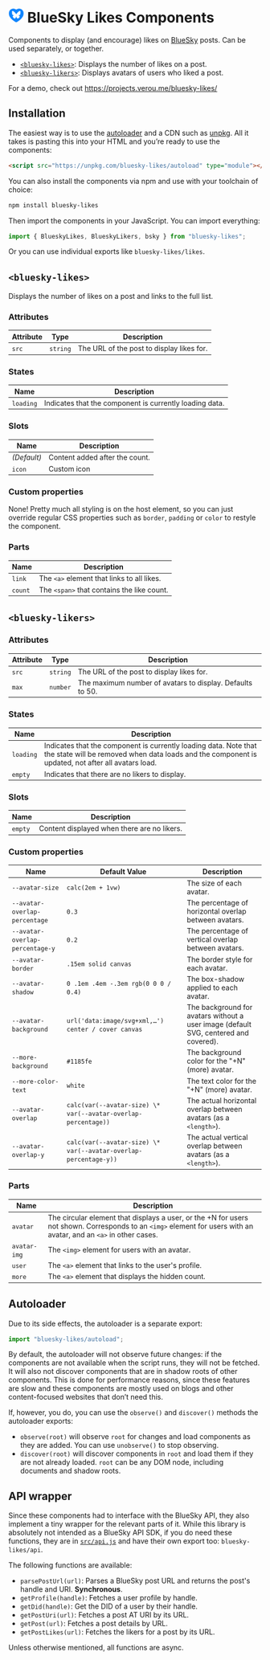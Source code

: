 # <img src="logo.svg" height="28"> BlueSky Likes Components

Components to display (and encourage) likes on [BlueSky](https://bsky.app) posts.
Can be used separately, or together.

- [`<bluesky-likes>`](#bluesky-likes): Displays the number of likes on a post.
- [`<bluesky-likers>`](#bluesky-likers): Displays avatars of users who liked a post.

For a demo, check out https://projects.verou.me/bluesky-likes/

## Installation

The easiest way is to use the [autoloader](#autoloader) and a CDN such as [unpkg](https://unpkg.com/).
All it takes is pasting this into your HTML and you’re ready to use the components:

```html
<script src="https://unpkg.com/bluesky-likes/autoload" type="module"></script>
```

You can also install the components via npm and use with your toolchain of choice:

```bash
npm install bluesky-likes
```

Then import the components in your JavaScript.
You can import everything:

```js
import { BlueskyLikes, BlueskyLikers, bsky } from "bluesky-likes";
```

Or you can use individual exports like `bluesky-likes/likes`.

## `<bluesky-likes>`

Displays the number of likes on a post and links to the full list.

### Attributes

| Attribute | Type     | Description                               |
| --------- | -------- | ----------------------------------------- |
| `src`     | `string` | The URL of the post to display likes for. |

### States

| Name      | Description                                             |
| --------- | ------------------------------------------------------- |
| `loading` | Indicates that the component is currently loading data. |

### Slots

| Name        | Description                    |
| ----------- | ------------------------------ |
| _(Default)_ | Content added after the count. |
| `icon`      | Custom icon                    |

### Custom properties

None!
Pretty much all styling is on the host element, so you can just override regular CSS properties such as `border`, `padding` or `color` to restyle the component.

### Parts

| Name    | Description                                |
| ------- | ------------------------------------------ |
| `link`  | The `<a>` element that links to all likes. |
| `count` | The `<span>` that contains the like count. |

## `<bluesky-likers>`

### Attributes

| Attribute | Type     | Description                                               |
| --------- | -------- | --------------------------------------------------------- |
| `src`     | `string` | The URL of the post to display likes for.                 |
| `max`     | `number` | The maximum number of avatars to display. Defaults to 50. |

### States

| Name      | Description                                                                                                                                                           |
| --------- | --------------------------------------------------------------------------------------------------------------------------------------------------------------------- |
| `loading` | Indicates that the component is currently loading data. Note that the state will be removed when data loads and the component is updated, not after all avatars load. |
| `empty`   | Indicates that there are no likers to display.                                                                                                                        |

### Slots

| Name    | Description                                 |
| ------- | ------------------------------------------- |
| `empty` | Content displayed when there are no likers. |

### Custom properties

| Name                            | Default Value                                                    | Description                                                                          |
| ------------------------------- | ---------------------------------------------------------------- | ------------------------------------------------------------------------------------ |
| `--avatar-size`                 | `calc(2em + 1vw)`                                                | The size of each avatar.                                                             |
| `--avatar-overlap-percentage`   | `0.3`                                                            | The percentage of horizontal overlap between avatars.                                |
| `--avatar-overlap-percentage-y` | `0.2`                                                            | The percentage of vertical overlap between avatars.                                  |
| `--avatar-border`               | `.15em solid canvas`                                             | The border style for each avatar.                                                    |
| `--avatar-shadow`               | `0 .1em .4em -.3em rgb(0 0 0 / 0.4)`                             | The box-shadow applied to each avatar.                                               |
| `--avatar-background`           | `url('data:image/svg+xml,…') center / cover canvas`              | The background for avatars without a user image (default SVG, centered and covered). |
| `--more-background`             | `#1185fe`                                                        | The background color for the "+N" (more) avatar.                                     |
| `--more-color-text`             | `white`                                                          | The text color for the "+N" (more) avatar.                                           |
| `--avatar-overlap`              | `calc(var(--avatar-size) \* var(--avatar-overlap-percentage))`   | The actual horizontal overlap between avatars (as a `<length>`).                     |
| `--avatar-overlap-y`            | `calc(var(--avatar-size) \* var(--avatar-overlap-percentage-y))` | The actual vertical overlap between avatars (as a `<length>`).                       |

### Parts

| Name         | Description                                                                                                                                                        |
| ------------ | ------------------------------------------------------------------------------------------------------------------------------------------------------------------ |
| `avatar`     | The circular element that displays a user, or the +N for users not shown. Corresponds to an `<img>` element for users with an avatar, and an `<a>` in other cases. |
| `avatar-img` | The `<img>` element for users with an avatar.                                                                                                                      |
| `user`       | The `<a>` element that links to the user's profile.                                                                                                                |
| `more`       | The `<a>` element that displays the hidden count.                                                                                                                  |

## Autoloader

Due to its side effects, the autoloader is a separate export:

```js
import "bluesky-likes/autoload";
```

By default, the autoloader will not observe future changes: if the components are not available when the script runs, they will not be fetched.
It will also not discover components that are in shadow roots of other components.
This is done for performance reasons, since these features are slow and these components are mostly used on blogs and other content-focused websites that don’t need this.

If, however, you do, you can use the `observe()` and `discover()` methods the autoloader exports:

- `observe(root)` will observe `root` for changes and load components as they are added. You can use `unobserve()` to stop observing.
- `discover(root)` will discover components in `root` and load them if they are not already loaded. `root` can be any DOM node, including documents and shadow roots.

## API wrapper

Since these components had to interface with the BlueSky API, they also implement a tiny wrapper for the relevant parts of it.
While this library is absolutely not intended as a BlueSky API SDK, if you do need these functions, they are in [`src/api.js`](src/api.js) and have their own export too: `bluesky-likes/api`.

The following functions are available:

- `parsePostUrl(url)`: Parses a BlueSky post URL and returns the post's handle and URI. **Synchronous**.
- `getProfile(handle)`: Fetches a user profile by handle.
- `getDid(handle)`: Get the DID of a user by their handle.
- `getPostUri(url)`: Fetches a post AT URI by its URL.
- `getPost(url)`: Fetches a post details by URL.
- `getPostLikes(url)`: Fetches the likers for a post by its URL.

Unless otherwise mentioned, all functions are async.

